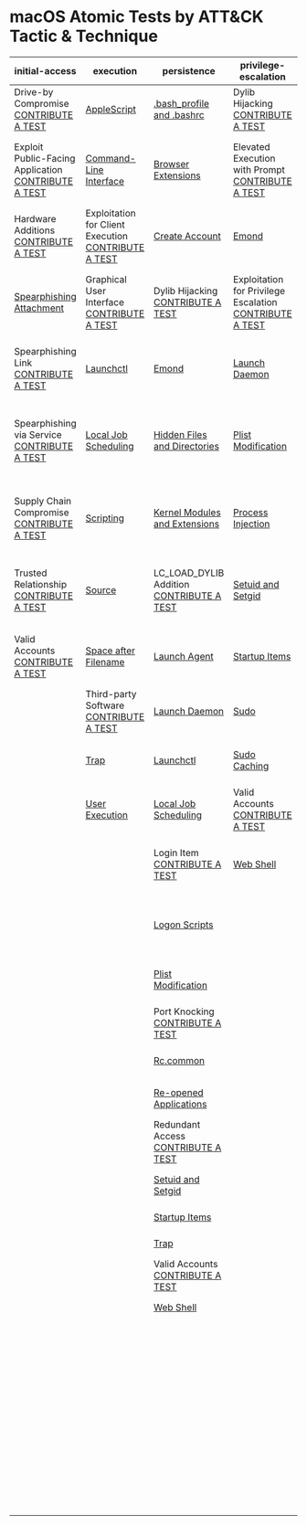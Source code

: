 # macOS Atomic Tests by ATT&CK Tactic & Technique
| initial-access | execution | persistence | privilege-escalation | defense-evasion | credential-access | discovery | lateral-movement | collection | exfiltration | command-and-control | impact |
|-----|-----|-----|-----|-----|-----|-----|-----|-----|-----|-----|-----|
| Drive-by Compromise [CONTRIBUTE A TEST](https://atomicredteam.io/contributing) | [AppleScript](../../T1155/T1155.md) | [.bash_profile and .bashrc](../../T1156/T1156.md) | Dylib Hijacking [CONTRIBUTE A TEST](https://atomicredteam.io/contributing) | [Binary Padding](../../T1009/T1009.md) | [Bash History](../../T1139/T1139.md) | [Account Discovery](../../T1087/T1087.md) | [AppleScript](../../T1155/T1155.md) | [Audio Capture](../../T1123/T1123.md) | Automated Exfiltration [CONTRIBUTE A TEST](https://atomicredteam.io/contributing) | Commonly Used Port [CONTRIBUTE A TEST](https://atomicredteam.io/contributing) | [Account Access Removal](../../T1531/T1531.md) |
| Exploit Public-Facing Application [CONTRIBUTE A TEST](https://atomicredteam.io/contributing) | [Command-Line Interface](../../T1059/T1059.md) | [Browser Extensions](../../T1176/T1176.md) | Elevated Execution with Prompt [CONTRIBUTE A TEST](https://atomicredteam.io/contributing) | [Clear Command History](../../T1146/T1146.md) | [Brute Force](../../T1110/T1110.md) | [Application Window Discovery](../../T1010/T1010.md) | Application Deployment Software [CONTRIBUTE A TEST](https://atomicredteam.io/contributing) | [Automated Collection](../../T1119/T1119.md) | [Data Compressed](../../T1002/T1002.md) | Communication Through Removable Media [CONTRIBUTE A TEST](https://atomicredteam.io/contributing) | [Data Destruction](../../T1485/T1485.md) |
| Hardware Additions [CONTRIBUTE A TEST](https://atomicredteam.io/contributing) | Exploitation for Client Execution [CONTRIBUTE A TEST](https://atomicredteam.io/contributing) | [Create Account](../../T1136/T1136.md) | [Emond](../../T1519/T1519.md) | Code Signing [CONTRIBUTE A TEST](https://atomicredteam.io/contributing) | [Credential Dumping](../../T1003/T1003.md) | [Browser Bookmark Discovery](../../T1217/T1217.md) | Exploitation of Remote Services [CONTRIBUTE A TEST](https://atomicredteam.io/contributing) | [Clipboard Data](../../T1115/T1115.md) | [Data Encrypted](../../T1022/T1022.md) | [Connection Proxy](../../T1090/T1090.md) | Data Encrypted for Impact [CONTRIBUTE A TEST](https://atomicredteam.io/contributing) |
| [Spearphishing Attachment](../../T1193/T1193.md) | Graphical User Interface [CONTRIBUTE A TEST](https://atomicredteam.io/contributing) | Dylib Hijacking [CONTRIBUTE A TEST](https://atomicredteam.io/contributing) | Exploitation for Privilege Escalation [CONTRIBUTE A TEST](https://atomicredteam.io/contributing) | [Compile After Delivery](../../T1500/T1500.md) | Credentials from Web Browsers [CONTRIBUTE A TEST](https://atomicredteam.io/contributing) | [File and Directory Discovery](../../T1083/T1083.md) | Internal Spearphishing [CONTRIBUTE A TEST](https://atomicredteam.io/contributing) | [Data Staged](../../T1074/T1074.md) | [Data Transfer Size Limits](../../T1030/T1030.md) | Custom Command and Control Protocol [CONTRIBUTE A TEST](https://atomicredteam.io/contributing) | Defacement [CONTRIBUTE A TEST](https://atomicredteam.io/contributing) |
| Spearphishing Link [CONTRIBUTE A TEST](https://atomicredteam.io/contributing) | [Launchctl](../../T1152/T1152.md) | [Emond](../../T1519/T1519.md) | [Launch Daemon](../../T1160/T1160.md) | [Connection Proxy](../../T1090/T1090.md) | [Credentials in Files](../../T1081/T1081.md) | [Network Service Scanning](../../T1046/T1046.md) | [Logon Scripts](../../T1037/T1037.md) | Data from Information Repositories [CONTRIBUTE A TEST](https://atomicredteam.io/contributing) | [Exfiltration Over Alternative Protocol](../../T1048/T1048.md) | Custom Cryptographic Protocol [CONTRIBUTE A TEST](https://atomicredteam.io/contributing) | Disk Content Wipe [CONTRIBUTE A TEST](https://atomicredteam.io/contributing) |
| Spearphishing via Service [CONTRIBUTE A TEST](https://atomicredteam.io/contributing) | [Local Job Scheduling](../../T1168/T1168.md) | [Hidden Files and Directories](../../T1158/T1158.md) | [Plist Modification](../../T1150/T1150.md) | [Disabling Security Tools](../../T1089/T1089.md) | Exploitation for Credential Access [CONTRIBUTE A TEST](https://atomicredteam.io/contributing) | [Network Share Discovery](../../T1135/T1135.md) | [Remote File Copy](../../T1105/T1105.md) | [Data from Local System](../../T1005/T1005.md) | Exfiltration Over Command and Control Channel [CONTRIBUTE A TEST](https://atomicredteam.io/contributing) | [Data Encoding](../../T1132/T1132.md) | Disk Structure Wipe [CONTRIBUTE A TEST](https://atomicredteam.io/contributing) |
| Supply Chain Compromise [CONTRIBUTE A TEST](https://atomicredteam.io/contributing) | [Scripting](../../T1064/T1064.md) | [Kernel Modules and Extensions](../../T1215/T1215.md) | [Process Injection](../../T1055/T1055.md) | Execution Guardrails [CONTRIBUTE A TEST](https://atomicredteam.io/contributing) | [Input Capture](../../T1056/T1056.md) | [Network Sniffing](../../T1040/T1040.md) | Remote Services [CONTRIBUTE A TEST](https://atomicredteam.io/contributing) | Data from Network Shared Drive [CONTRIBUTE A TEST](https://atomicredteam.io/contributing) | Exfiltration Over Other Network Medium [CONTRIBUTE A TEST](https://atomicredteam.io/contributing) | Data Obfuscation [CONTRIBUTE A TEST](https://atomicredteam.io/contributing) | Endpoint Denial of Service [CONTRIBUTE A TEST](https://atomicredteam.io/contributing) |
| Trusted Relationship [CONTRIBUTE A TEST](https://atomicredteam.io/contributing) | [Source](../../T1153/T1153.md) | LC_LOAD_DYLIB Addition [CONTRIBUTE A TEST](https://atomicredteam.io/contributing) | [Setuid and Setgid](../../T1166/T1166.md) | Exploitation for Defense Evasion [CONTRIBUTE A TEST](https://atomicredteam.io/contributing) | [Input Prompt](../../T1141/T1141.md) | [Password Policy Discovery](../../T1201/T1201.md) | SSH Hijacking [CONTRIBUTE A TEST](https://atomicredteam.io/contributing) | Data from Removable Media [CONTRIBUTE A TEST](https://atomicredteam.io/contributing) | Exfiltration Over Physical Medium [CONTRIBUTE A TEST](https://atomicredteam.io/contributing) | Domain Fronting [CONTRIBUTE A TEST](https://atomicredteam.io/contributing) | Firmware Corruption [CONTRIBUTE A TEST](https://atomicredteam.io/contributing) |
| Valid Accounts [CONTRIBUTE A TEST](https://atomicredteam.io/contributing) | [Space after Filename](../../T1151/T1151.md) | [Launch Agent](../../T1159/T1159.md) | [Startup Items](../../T1165/T1165.md) | [File Deletion](../../T1107/T1107.md) | [Keychain](../../T1142/T1142.md) | Peripheral Device Discovery [CONTRIBUTE A TEST](https://atomicredteam.io/contributing) | Third-party Software [CONTRIBUTE A TEST](https://atomicredteam.io/contributing) | [Input Capture](../../T1056/T1056.md) | Scheduled Transfer [CONTRIBUTE A TEST](https://atomicredteam.io/contributing) | Domain Generation Algorithms [CONTRIBUTE A TEST](https://atomicredteam.io/contributing) | [Inhibit System Recovery](../../T1490/T1490.md) |
|  | Third-party Software [CONTRIBUTE A TEST](https://atomicredteam.io/contributing) | [Launch Daemon](../../T1160/T1160.md) | [Sudo](../../T1169/T1169.md) | [File and Directory Permissions Modification](../../T1222/T1222.md) | [Network Sniffing](../../T1040/T1040.md) | [Permission Groups Discovery](../../T1069/T1069.md) |  | [Screen Capture](../../T1113/T1113.md) |  | Fallback Channels [CONTRIBUTE A TEST](https://atomicredteam.io/contributing) | Network Denial of Service [CONTRIBUTE A TEST](https://atomicredteam.io/contributing) |
|  | [Trap](../../T1154/T1154.md) | [Launchctl](../../T1152/T1152.md) | [Sudo Caching](../../T1206/T1206.md) | [Gatekeeper Bypass](../../T1144/T1144.md) | [Private Keys](../../T1145/T1145.md) | [Process Discovery](../../T1057/T1057.md) |  | Video Capture [CONTRIBUTE A TEST](https://atomicredteam.io/contributing) |  | Multi-Stage Channels [CONTRIBUTE A TEST](https://atomicredteam.io/contributing) | [Resource Hijacking](../../T1496/T1496.md) |
|  | [User Execution](../../T1204/T1204.md) | [Local Job Scheduling](../../T1168/T1168.md) | Valid Accounts [CONTRIBUTE A TEST](https://atomicredteam.io/contributing) | [HISTCONTROL](../../T1148/T1148.md) | Securityd Memory [CONTRIBUTE A TEST](https://atomicredteam.io/contributing) | [Remote System Discovery](../../T1018/T1018.md) |  |  |  | Multi-hop Proxy [CONTRIBUTE A TEST](https://atomicredteam.io/contributing) | Runtime Data Manipulation [CONTRIBUTE A TEST](https://atomicredteam.io/contributing) |
|  |  | Login Item [CONTRIBUTE A TEST](https://atomicredteam.io/contributing) | [Web Shell](../../T1100/T1100.md) | [Hidden Files and Directories](../../T1158/T1158.md) | Steal Web Session Cookie [CONTRIBUTE A TEST](https://atomicredteam.io/contributing) | [Security Software Discovery](../../T1063/T1063.md) |  |  |  | Multiband Communication [CONTRIBUTE A TEST](https://atomicredteam.io/contributing) | Stored Data Manipulation [CONTRIBUTE A TEST](https://atomicredteam.io/contributing) |
|  |  | [Logon Scripts](../../T1037/T1037.md) |  | [Hidden Users](../../T1147/T1147.md) | Two-Factor Authentication Interception [CONTRIBUTE A TEST](https://atomicredteam.io/contributing) | [Software Discovery](../../T1518/T1518.md) |  |  |  | Multilayer Encryption [CONTRIBUTE A TEST](https://atomicredteam.io/contributing) | [System Shutdown/Reboot](../../T1529/T1529.md) |
|  |  | [Plist Modification](../../T1150/T1150.md) |  | [Hidden Window](../../T1143/T1143.md) |  | [System Information Discovery](../../T1082/T1082.md) |  |  |  | Port Knocking [CONTRIBUTE A TEST](https://atomicredteam.io/contributing) | Transmitted Data Manipulation [CONTRIBUTE A TEST](https://atomicredteam.io/contributing) |
|  |  | Port Knocking [CONTRIBUTE A TEST](https://atomicredteam.io/contributing) |  | Indicator Removal from Tools [CONTRIBUTE A TEST](https://atomicredteam.io/contributing) |  | [System Network Configuration Discovery](../../T1016/T1016.md) |  |  |  | [Remote Access Tools](../../T1219/T1219.md) |  |
|  |  | [Rc.common](../../T1163/T1163.md) |  | [Indicator Removal on Host](../../T1070/T1070.md) |  | [System Network Connections Discovery](../../T1049/T1049.md) |  |  |  | [Remote File Copy](../../T1105/T1105.md) |  |
|  |  | [Re-opened Applications](../../T1164/T1164.md) |  | [Install Root Certificate](../../T1130/T1130.md) |  | [System Owner/User Discovery](../../T1033/T1033.md) |  |  |  | [Standard Application Layer Protocol](../../T1071/T1071.md) |  |
|  |  | Redundant Access [CONTRIBUTE A TEST](https://atomicredteam.io/contributing) |  | LC_MAIN Hijacking [CONTRIBUTE A TEST](https://atomicredteam.io/contributing) |  | Virtualization/Sandbox Evasion [CONTRIBUTE A TEST](https://atomicredteam.io/contributing) |  |  |  | [Standard Cryptographic Protocol](../../T1032/T1032.md) |  |
|  |  | [Setuid and Setgid](../../T1166/T1166.md) |  | [Launchctl](../../T1152/T1152.md) |  |  |  |  |  | [Standard Non-Application Layer Protocol](../../T1095/T1095.md) |  |
|  |  | [Startup Items](../../T1165/T1165.md) |  | [Masquerading](../../T1036/T1036.md) |  |  |  |  |  | [Uncommonly Used Port](../../T1065/T1065.md) |  |
|  |  | [Trap](../../T1154/T1154.md) |  | [Obfuscated Files or Information](../../T1027/T1027.md) |  |  |  |  |  | [Web Service](../../T1102/T1102.md) |  |
|  |  | Valid Accounts [CONTRIBUTE A TEST](https://atomicredteam.io/contributing) |  | [Plist Modification](../../T1150/T1150.md) |  |  |  |  |  |  |  |
|  |  | [Web Shell](../../T1100/T1100.md) |  | Port Knocking [CONTRIBUTE A TEST](https://atomicredteam.io/contributing) |  |  |  |  |  |  |  |
|  |  |  |  | [Process Injection](../../T1055/T1055.md) |  |  |  |  |  |  |  |
|  |  |  |  | Redundant Access [CONTRIBUTE A TEST](https://atomicredteam.io/contributing) |  |  |  |  |  |  |  |
|  |  |  |  | [Rootkit](../../T1014/T1014.md) |  |  |  |  |  |  |  |
|  |  |  |  | [Scripting](../../T1064/T1064.md) |  |  |  |  |  |  |  |
|  |  |  |  | [Software Packing](../../T1045/T1045.md) |  |  |  |  |  |  |  |
|  |  |  |  | [Space after Filename](../../T1151/T1151.md) |  |  |  |  |  |  |  |
|  |  |  |  | [Timestomp](../../T1099/T1099.md) |  |  |  |  |  |  |  |
|  |  |  |  | Valid Accounts [CONTRIBUTE A TEST](https://atomicredteam.io/contributing) |  |  |  |  |  |  |  |
|  |  |  |  | Virtualization/Sandbox Evasion [CONTRIBUTE A TEST](https://atomicredteam.io/contributing) |  |  |  |  |  |  |  |
|  |  |  |  | [Web Service](../../T1102/T1102.md) |  |  |  |  |  |  |  |
